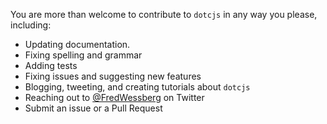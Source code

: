 You are more than welcome to contribute to `dotcjs` in any way you please, including:

- Updating documentation.
- Fixing spelling and grammar
- Adding tests
- Fixing issues and suggesting new features
- Blogging, tweeting, and creating tutorials about `dotcjs`
- Reaching out to [@FredWessberg](https://twitter.com/FredWessberg) on Twitter
- Submit an issue or a Pull Request

